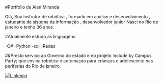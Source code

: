 #Portfolio de Alan Miranda 

Olá, Sou instrutor de robótica , formado em analise e desenvolvimento , estudante de sistema da informação , desenvolvedor junior
Nasci no Rio de janeiro e tenho 36 anos.

#Atualmente estudo as linguagens:

-C#
-Python
-sql 
-Redes
 
##Presto serviço ao Governo do estado e no projeto Include by Campus Party; que ensina robótica e automação para crianças e adolescente nas periferias do Rio de janeiro.
 


[![Linkedin](https://media-exp1.licdn.com/dms/image/D4D08AQGBLTky9I6PFw/croft-frontend-shrinkToFit1024/0/1639511328722?e=2147483647&v=beta&t=LYK6H2NcQcztNUCE2u6njoiiOFmlsTTAOhq7ltTs0Qw)](https://www.linkedin.com/in/alan-miranda-b1b705236"Linkedin")

